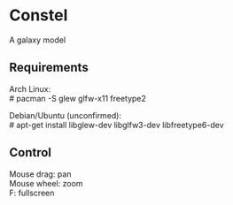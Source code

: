 # Constel
A galaxy model

## Requirements
Arch Linux:  
\# pacman -S glew glfw-x11 freetype2

Debian/Ubuntu (unconfirmed):  
\# apt-get install libglew-dev libglfw3-dev libfreetype6-dev

## Control
Mouse drag: pan  
Mouse wheel: zoom  
F: fullscreen